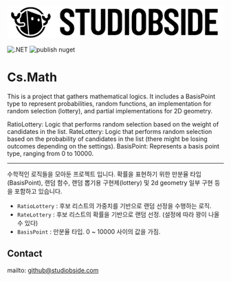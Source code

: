 ![](https://raw.githubusercontent.com/StudioBside/.github/main/Images/logo_horizontal.png)

![.NET](https://github.com/StudioBside/StarServerEngine/actions/workflows/dotnet.yml/badge.svg) ![publish nuget](https://github.com/StudioBside/StarServerEngine/actions/workflows/publish-nuget.yml/badge.svg)

# Cs.Math

This is a project that gathers mathematical logics. It includes a BasisPoint type to represent probabilities, random functions, an implementation for random selection (lottery), and partial implementations for 2D geometry.

RatioLottery: Logic that performs random selection based on the weight of candidates in the list.
RateLottery: Logic that performs random selection based on the probability of candidates in the list (there might be losing outcomes depending on the settings).
BasisPoint: Represents a basis point type, ranging from 0 to 10000.
 
---

수학적인 로직들을 모아둔 프로젝트 입니다.
확률을 표현하기 위한 만분율 타입(BasisPoint), 랜덤 함수, 랜덤 뽑기용 구현제(lottery) 및 2d geometry 일부 구현 등을 포함하고 있습니다.

* `RatioLottery` : 후보 리스트의 가중치를 기반으로 랜덤 선정을 수행하는 로직.
* `RateLottery` : 후보 리스트의 확률을 기반으로 랜덤 선정. (설정에 따라 꽝이 나올 수 있다)
* `BasisPoint` : 만분율 타입. 0 ~ 10000 사이의 값을 가짐.

## Contact

mailto: github@studiobside.com
